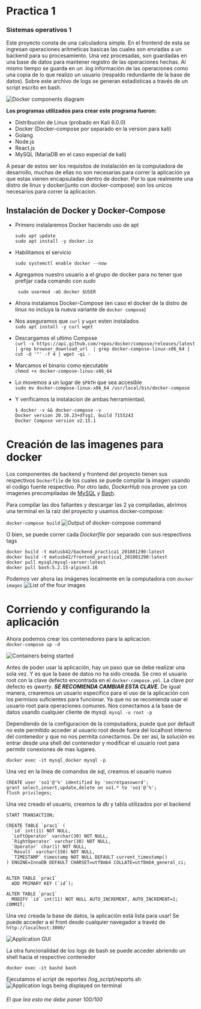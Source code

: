 
# Practica 1
### Sistemas operativos 1

Este proyecto consta de una calculadora simple. En el frontend de esta se ingresan operaciones aritmeticas basicas las cuales son enviadas a un backend para su procesamiento. Una vez procesadas, son guardadas en una base de datos para mantener registro de las operaciones hechas. Al mismo tiempo se guarda en un .log información de las operaciones como una copia de lo que realizo un usuario (respaldo redundante de la base de datos). Sobre este archivo de logs se generan estadisticas a través de un script escrito en bash.

![Docker components diagram](https://iili.io/HEGUadF.png)


**Los programas utilizados para crear este programa fueron:**
- Distribución de Linux (probado en Kali 6.0.0)
- Docker (Docker-compose por separado en la version para kali)
- Golang
- Node.js
- React.js
- MySQL (MariaDB en el caso especial de kali)

A pesar de estos ser los requisitos de instalación en la computadora de desarrollo, muchas de ellas no son necesarias para correr la aplicación ya que estas vienen encapsuladas dentro de docker. Por lo que realmente una distro de linux y docker(junto con docker-compose) son los unicos necesarios para correr la aplicacion.



## Instalación de Docker y Docker-Compose

- Primero instalaremos Docker haciendo uso de apt 

    ```
    sudo apt update
    sudo apt install -y docker.io
    ```


- Habilitamos el servicio


    `sudo systemctl enable docker --now`
- Agregamos nuestro usuario a el grupo de docker para no tener que prefijar cada comando con *sudo*


   ` sudo usermod -aG docker $USER`
- Ahora instalamos Docker-Compose (en caso el docker de la distro de linux no incluya la nueva variante de `docker compose`)

- Nos aseguramos que `curl` y `wget` esten instalados\
`sudo apt install -y curl wget`

- Descargamos el ultimo Compose\
`curl -s https://api.github.com/repos/docker/compose/releases/latest | grep browser_download_url  | grep docker-compose-linux-x86_64 | cut -d '"' -f 4 | wget -qi -`

- Marcamos el binario como ejecutable\
`chmod +x docker-compose-linux-x86_64`

- Lo movemos a un lugar de `$PATH` que sea accesible\
`sudo mv docker-compose-linux-x86_64 /usr/local/bin/docker-compose`

- Y verificamos la instalacion de ambas herramientas\
    ```
    $ docker -v && docker-compose -v
    Docker version 20.10.23+dfsg1, build 7155243
    Docker Compose version v2.15.1
    ```

# Creación de las imagenes para docker
Los componentes de backend y frontend del proyecto tienen sus respectivos `Dockerfile` de los cuales se puede compilar la imagen usando el codigo fuente respectivo. Por otro lado, *DockerHub* nos provee ya con imagenes precompiladas de [MySQL](https://hub.docker.com/_/mysql "MySQL") y [Bash](https://hub.docker.com/_/bash "Bash").

Para compilar las dos faltantes y descargar las 2 ya compiladas, abrimos una terminal en la raíz del proyecto y usamos docker-compose:

`docker-compose build`
![Output of docker-compose command](https://iili.io/HEMHdIR.jpg)

O bien, se puede correr cada *Dockerfile* por separado con sus respectivos tags

    docker build -t matusb42/backend_practica1_201801290:latest
    docker build -t matusb42/frontend_practica1_201801290:latest
    docker pull mysql/mysql-server:latest
    docker pull bash:5.2.15-alpine3.16

Podemos ver ahora las imágenes localmente en la computadora con `docker images`
![List of the four images ](https://iili.io/HEMj3Eg.png)

# Corriendo y configurando la aplicación

Ahora podemos crear los contenedores para la aplicacion.\
`docker-compose up -d`

![Containers being started](https://iili.io/HEMjuGn.png)

Antes de poder usar la aplicación, hay un paso que se debe realizar una sola vez. Y es que la base de datos no ha sido creada. Se creo el usuario root con la clave defecto encontrada en el `docker-compose.yml`.  La clave por defecto es *qwerty*. ***SE RECOMIENDA CAMBIAR  ESTA CLAVE***. De igual manera, crearemos un usuario específico para el uso de la aplicación con los permisos suficientes para funcionar. Ya que no se recomienda usar el usuario root para operaciones comunes. Nos conectamos a la base de datos usando cualquier cliente de mysql. 
    `mysql -u root -p`

Dependiendo de la configuracion de la computadora, puede que por default no este permitido acceder al usuario root desde fuera del localhost interno del contenedor y que no nos permita conectarnos. De ser así, la solución es entrar desde una shell del contenedor y modificar el usuario root para permitir conexiones de mas lugares.

`docker exec -it mysql_docker mysql -p`

Una vez en la linea de comandos de sql, creamos el usuario nuevo
    
    CREATE user 'so1'@'%' identified by 'secretpassword';
    grant select,insert,update,delete on so1.* to 'so1'@'%';
    flush privileges;
  
Una vez creado el usuario, creamos la db y tabla utilizados por el backend
  

    START TRANSACTION;
    
    CREATE TABLE `prac1` (
      `id` int(11) NOT NULL,
      `LeftOperator` varchar(30) NOT NULL,
      `RightOperator` varchar(30) NOT NULL,
      `Operator` char(1) NOT NULL,
      `Result` varchar(150) NOT NULL,
      `TIMESTAMP` timestamp NOT NULL DEFAULT current_timestamp()
    ) ENGINE=InnoDB DEFAULT CHARSET=utf8mb4 COLLATE=utf8mb4_general_ci;
    
    
    ALTER TABLE `prac1`
      ADD PRIMARY KEY (`id`);
      
    ALTER TABLE `prac1`
      MODIFY `id` int(11) NOT NULL AUTO_INCREMENT, AUTO_INCREMENT=1;
    COMMIT;
            
Una vez creada la base de datos, la aplicación está lista para usar! Se puede acceder a el front desde cualquier navegador a travéz de `http://localhost:3000/`

![Application GUI](https://iili.io/HEMv3GI.png)


La otra funcionalidad de los logs de bash se puede acceder abriendo un shell hacia el respectivo contenedor

    docker exec -it bashd bash

Ejecutamos el script de reportes
    /log_script/reports.sh
![Application logs being displayed on terminal](https://iili.io/HEvcuyJ.png)
###### El que lea esto me debe poner 100/100